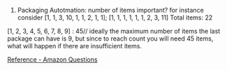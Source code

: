 1. Packaging Autotmation: number of items important? for instance consider [1, 1, 3, 10, 1, 1, 2, 1, 1];
[1, 1, 1, 1, 1, 1, 2, 3, 11]
Total items: 22

[1, 2, 3, 4, 5, 6, 7, 8, 9]  : 45// ideally the maximum number of items the last package can have is 9, but since to reach count you will need 45 items, what will happen if there are insufficient items.

[Reference - Amazon Questions](https://docs.google.com/document/d/1Wvsz24KQ92mTYCW34FRFasKWCHi0XXla2JTh8EDtVNo/edit#)
